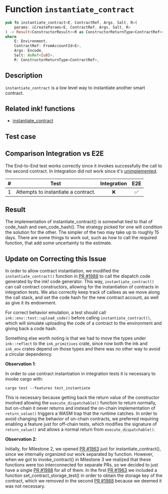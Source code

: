 # Function `instantiate_contract`

```rust
pub fn instantiate_contract<E, ContractRef, Args, Salt, R>(
    params: &CreateParams<E, ContractRef, Args, Salt, R>
) -> Result<ConstructorResult<<R as ConstructorReturnType<ContractRef>>::Output>>
where
    E: Environment,
    ContractRef: FromAccountId<E>,
    Args: Encode,
    Salt: AsRef<[u8]>,
    R: ConstructorReturnType<ContractRef>,
```

## Description

`instantiate_contract` is a low level way to instantiate another smart contract.

## Related ink! functions

- [instantiate_contract](https://paritytech.github.io/ink/ink_env/fn.instantiate_contract.html)

## Test case



## Comparison Integration vs E2E

The End-to-End test works correctly since it invokes successfully the call to the second contract. In Integration did not work since it's [unimplemented](https://github.com/paritytech/ink/blob/c2af39883aab48c71dc09dac5d06583f2e84dc54/crates/env/src/engine/off_chain/impls.rs#L464).

| \#  | Test                                                            | Integration | E2E |
| --- | --------------------------------------------------------------- | :---------: | :-: |
| 1   | Attempts to instantiate a contract.                             |     ❌      | ✅  |

## Result

The implementation of instantiate_contract() is somewhat tied to that of code_hash and own_code_hash(). The strategy picked for one will condition the solution for the other. The simpler of the two may take up to roughly 15 days. There are some things to work out, such as how to call the required function, that add some uncertainty to the estimate.

## Update on Correcting this Issue

In order to allow contract instantiation, we modified the `instantiate_contract()` function in [PR #1988](https://github.com/paritytech/ink/pull/1988) to call the dispatch code generated by the ink! code generator. This way, `instantiate_contract()` can call contract constructors, allowing for the instantiation of contracts in integration tests. We also correctly keep track of callees as we move along the call stack, and set the code hash for the new contract account, as well as give it its endowment.

For correct behavior emulation, a test should call `ink::env::test::upload_code()` before calling `instantiate_contract()`, which will simulate uploading the code of a contract to the environment and giving back a code hash.

Something else worth noting is that we had to move the types under `ink::reflect` to the `ink_primitives` crate, since now both the ink and `ink_env` crates depend on those types and there was no other way to avoid a circular dependency.


**Observation 1**: 

In order to use contract instantiation in integration tests it is necessary to invoke cargo with:

```console
cargo test --features test_instantiate
```

This is necessary because getting back the return value of the constructor involved allowing the `execute_dispatchable()` function to return normally, but on-chain it never returns and instead the on-chain implementation of `return_value()` triggers a WASM trap that the runtime catches. In order to avoid changing the behavior of on-chain contracts, we preferred requiring enabling a feature just for off-chain tests, which modifies the signature of `return_value()` and allows a normal return from `execute_dispatchable()`.

**Observation 2**:
 
Initially, for Milestone 2,  we opened [PR  #1963](https://github.com/paritytech/ink/pull/1963) just for instantiate_contract(), since we internally organized our work separated by function. However, when we got to invoke_contract() in Milestone 3 we realized that these functions were too interconnected for separate PRs, so we decided to just have a single [PR #1988](https://github.com/paritytech/ink/pull/1988) for all of them. In the first [PR  #1963](https://github.com/paritytech/ink/pull/1963) we included a function set_contract_storage_test() in order to obtain the storage key of the contract, which we removed in the second [PR #1988](https://github.com/paritytech/ink/pull/1988) because we deemed it was not necessary.

